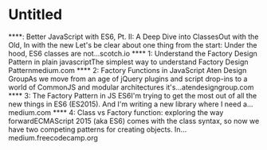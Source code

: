 # Untitled

****: Better JavaScript with ES6, Pt. II: A Deep Dive into ClassesOut with the Old, In with the new Let's be clear about one thing from the start: Under the hood, ES6 classes are not…scotch.io
**** 1: Understand the Factory Design Pattern in plain javascriptThe simplest way to understand Factory Design Patternmedium.com
**** 2: Factory Functions in JavaScript Aten Design GroupAs we move from an age of jQuery plugins and script drop-ins to a world of CommonJS and modular architectures it's…atendesigngroup.com
**** 3: The Factory Pattern in JS ES6I'm trying to get the most out of all the new things in ES6 (ES2015). And I'm writing a new library where I need a…medium.com
**** 4: Class vs Factory function: exploring the way forwardECMAScript 2015 (aka ES6) comes with the class syntax, so now we have two competing patterns for creating objects. In…medium.freecodecamp.org

